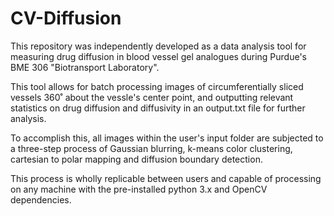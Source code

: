 # CV-Diffusion

This repository was independently developed as a data analysis tool for measuring drug diffusion in blood vessel gel analogues during Purdue's BME 306 "Biotransport Laboratory". 

This tool allows for batch processing images of circumferentially sliced vessels 360˚ about the vessle's center point, and outputting relevant statistics on drug diffusion and diffusivity in an output.txt file for further analysis. 

To accomplish this, all images within the user's input folder are subjected to a three-step process of Gaussian blurring, k-means color clustering, cartesian to polar mapping and diffusion boundary detection. 

This process is wholly replicable between users and capable of processing on any machine with the pre-installed python 3.x and OpenCV dependencies.  
